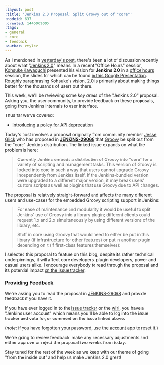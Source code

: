 ```yaml
---
:layout: post
:title: 'Jenkins 2.0 Proposal: Split Groovy out of "core"'
:nodeid: 637
:created: 1445969896
:tags:
- general
- core
- feedback
:author: rtyler
---
```

As I mentioned in [yesterday's post](/content/jenkins-20-proposal-introduce-policy-api-deprecation), there's been a lot of discussion recently about what "[Jenkins
2.0](https://wiki.jenkins.io/display/JENKINS/Jenkins+2.0)" means. In a recent "Office Hours" session, [Kohsuke Kawaguchi](https://github.com/kohsuke) presented his
vision for **Jenkins 2.0** in a [office
hours](https://www.youtube.com/watch?v=2eVyc_n8i1c) session, the slides for
which can be found [in this Google
Presentation](https://docs.google.com/presentation/d/12ikbbQoMvus_l_q23BxXhYXnW9S5zsVNwIKZ9N8udg4).
Roughly paraphrasing Kohsuke's vision, 2.0 is primarily about making things
better for the thousands of users out there.


This week, we'll be reviewing some *key areas* of the "Jenkins 2.0" proposal.
Asking you, the user community, to provide feedback on these proposals, going
from Jenkins internals to user interface.

Thus far we've covered:

* [Introducing a policy for API deprecation](/content/jenkins-20-proposal-introduce-policy-api-deprecation)

Today's post involves a proposal originally from community member [Jesse Glick](https://github.com/jglick) who has proposed in **[JENKINS-29068](https://issues.jenkins.io/browse/JENKINS-29068)** that [Groovy](http://groovy-lang.org) be split out from the "core" Jenkins distribution. The linked issue expands on what the problem is here:

> Currently Jenkins embeds a distribution of Groovy into "core" for a variety of scripting and management tasks. This version of Groovy is locked into core in such a way that users cannot upgrade Groovy independently from Jenkins itself. If the Jenkins-bundled version were upgraded to a different major version, it may break users' custom scripts as well as plugins that use Groovy due to API changes.

The proposal is relatively straight-forward and affects the many different users and use-cases for the embedded Groovy scripting support in Jenkins:


> For ease of maintenance and modularity it would be useful to split Jenkins' use of Groovy into a library plugin; different clients could request 1.x and 2.x simultaneously by using different versions of the library, etc.
>
> Stuff in core using Groovy that would need to either be put in this library (if infrastructure for other features) or put in another plugin depending on it (if first-class features themselves):


I selected this proposal to feature on this blog, despite its rather technical underpinnings, it will affect core developers, plugin developers, power and casual users alike. I encourage everybody to read through the proposal and its potential impact [on the issue tracker](https://issues.jenkins.io/browse/JENKINS-29068).


### Providing Feedback

We're asking you to read the proposal in
[JENKINS-29068](https://issues.jenkins.io/browse/JENKINS-29068) and provide
feedback if you have it.

If you have ever logged in to the [issue
tracker](https://issues.jenkins.io) or the
[wiki](https://wiki.jenkins.io/), you have a "Jenkins user account" which
means you'll be able to log into the issue tracker and vote for, or comment on
the issue linked above.

(*note*: if you have forgotten your password, use [the account
app](https://jenkins-ci.org/account/) to reset it.)


We're going to review feedback, make any necessary adjustments and either
approve or reject the proposal two weeks from today.

Stay tuned for the rest of the week as we keep with our theme of going "from the inside out" and help us make Jenkins 2.0 great!
